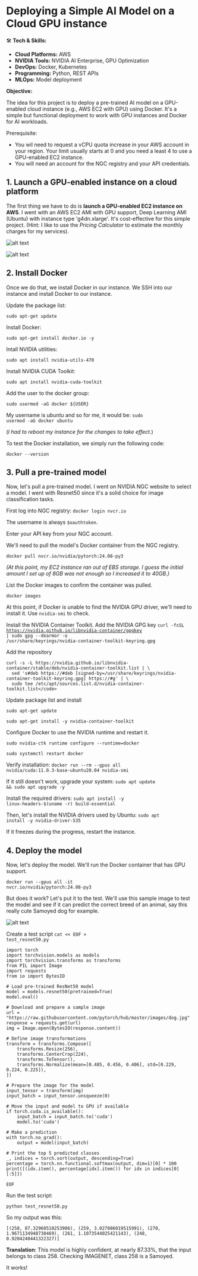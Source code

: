 <h1>Deploying a Simple AI Model on a Cloud GPU instance</h1>

🛠️ **Tech & Skills:** 
- **Cloud Platforms:** AWS
- **NVIDIA Tools:** NVIDIA AI Enterprise, GPU Optimization
- **DevOps:** Docker, Kubernetes
- **Programming:** Python, REST APIs
- **MLOps:** Model deployment

**Objective:** 

The idea for this project is to deploy a pre-trained AI model on a GPU-enabled cloud instance (e.g., AWS EC2 with GPU) using Docker. It's a simple but functional deployment to work with GPU instances and Docker for AI workloads. 

Prerequisite:
- You wil need to request a vCPU quota increase in your AWS account in your region. Your limit usually starts at 0 and you need a least 4 to use a GPU-enabled EC2 instance.
- You will need an account for the NGC registry and your API credentials. 

<h2>1. Launch a GPU-enabled instance on a cloud platform</h2>
  
The first thing we have to do is **launch a GPU-enabled EC2 instance on AWS**. I went with an AWS EC2 AMI with GPU support, Deep Learning AMI (Ubuntu) with instance type 'g4dn.xlarge'. It's cost-effective for this simple project. (Hint: I like to use the *Pricing Calculator* to estimate the monthly charges for my services). 

![alt text](https://github.com/chelseaisaac/AI-ML-projects/blob/main/AI%20model%20on%20cloud%20instance/Ubuntu%20AMI.png?raw=true)

![alt text](https://github.com/chelseaisaac/AI-ML-projects/blob/main/AI%20model%20on%20cloud%20instance/EC2%20instance%20type.png?raw=true)

<h2>2. Install Docker</h2>

Once we do that, we install Docker in our instance. 
We SSH into our instance and install Docker to our instance.

Update the package list:

<code>sudo apt-get update</code>

Install Docker:

<code>sudo apt-get install docker.io -y</code>

Intall NVIDIA utilities:

<code>sudo apt install nvidia-utils-470 </code>

Install NVIDIA CUDA Toolkit:

<code>sudo apt install nvidia-cuda-toolkit</code>


Add the user to the docker group:

<code>sudo usermod -aG docker ${USER}</code>


My username is *ubuntu* and so for me, it would be: <code>sudo usermod -aG docker ubuntu</code>

(*I had to reboot my instance for the changes to take effect.*)

To test the Docker installation, we simply run the following code:

<code>docker --version</code>

<h2>3. Pull a pre-trained model</h2>
Now, let's pull a pre-trained model. I went on NVIDIA NGC website to select a model. I went with Resnet50 since it's a solid choice for image classification tasks.

First log into NGC registry: 
<code>docker login nvcr.io</code>

The username is always <code>$oauthtoken</code>. 

Enter your API key from your NGC account.

We'll need to pull the model's Docker container from the NGC registry.

<code>docker pull nvcr.io/nvidia/pytorch:24.08-py3</code>

*(At this point, my EC2 instance ran out of EBS storage. I guess the initial amount I set up of 8GB was not enough so I increased it to 40GB.)*


List the Docker images to confirm the container was pulled. 

<code>docker images</code>

At this point, if Docker is unable to find the NVIDIA GPU driver, we'll need to install it. Use <code>nvidia-smi</code> to check. 

Install the NVIDIA Container Toolkit. 
Add the NVIDIA GPG key
<code>curl -fsSL https://nvidia.github.io/libnvidia-container/gpgkey | sudo gpg --dearmor -o /usr/share/keyrings/nvidia-container-toolkit-keyring.gpg</code>

Add the repository

```
curl -s -L https://nvidia.github.io/libnvidia-container/stable/deb/nvidia-container-toolkit.list | \
  sed 's#deb https://#deb [signed-by=/usr/share/keyrings/nvidia-container-toolkit-keyring.gpg] https://#g' | \
  sudo tee /etc/apt/sources.list.d/nvidia-container-toolkit.list</code>
```

Update package list and install

<code>sudo apt-get update</code>

<code>sudo apt-get install -y nvidia-container-toolkit</code>

Configure Docker to use the NVIDIA runtime and restart it. 

<code>sudo nvidia-ctk runtime configure --runtime=docker</code>

<code>sudo systemctl restart docker</code>

Verify installation:
<code>docker run --rm --gpus all nvidia/cuda:11.0.3-base-ubuntu20.04 nvidia-smi</code>

If it still doesn't work, upgrade your system:
<code>sudo apt update && sudo apt upgrade -y</code>

Install the required drivers:
<code>sudo apt install -y linux-headers-$(uname -r) build-essential</code>

Then, let's install the NVIDIA drivers used by Ubuntu:
<code>sudo apt install -y nvidia-driver-535</code>

If it freezes during the progress, restart the instance.


<h2>4. Deploy the model</h2>
Now, let's deploy the model.
We'll run the Docker container that has GPU support.

<code>docker run --gpus all -it nvcr.io/nvidia/pytorch:24.08-py3</code>

But does it work? Let's put it to the test. 
We'll use this sample image to test the model and see if it can predict the correct breed of an animal, say this really cute Samoyed dog for example.

![alt text](https://raw.githubusercontent.com/pytorch/hub/master/images/dog.jpg)


Create a test script
<code>cat << EOF > test_resnet50.py</code>
```
import torch
import torchvision.models as models
import torchvision.transforms as transforms
from PIL import Image
import requests
from io import BytesIO

# Load pre-trained ResNet50 model
model = models.resnet50(pretrained=True)
model.eval()

# Download and prepare a sample image
url = "https://raw.githubusercontent.com/pytorch/hub/master/images/dog.jpg"
response = requests.get(url)
img = Image.open(BytesIO(response.content))

# Define image transformations
transform = transforms.Compose([
    transforms.Resize(256),
    transforms.CenterCrop(224),
    transforms.ToTensor(),
    transforms.Normalize(mean=[0.485, 0.456, 0.406], std=[0.229, 0.224, 0.225]),
])

# Prepare the image for the model
input_tensor = transform(img)
input_batch = input_tensor.unsqueeze(0)

# Move the input and model to GPU if available
if torch.cuda.is_available():
    input_batch = input_batch.to('cuda')
    model.to('cuda')

# Make a prediction
with torch.no_grad():
    output = model(input_batch)

# Print the top 5 predicted classes
_, indices = torch.sort(output, descending=True)
percentage = torch.nn.functional.softmax(output, dim=1)[0] * 100
print([(idx.item(), percentage[idx].item()) for idx in indices[0][:5]])

EOF

```

Run the test script:

<code>python test_resnet50.py</code>

So my output was this:

<code>[(258, 87.32960510253906), (259, 3.027086019515991), (270, 1.9671134948730469), (261, 1.1073544025421143), (248, 0.9204240441322327)]</code>

**Translation**: This model is highly confident, at nearly 87.33%, that the input belongs to class 258. Checking IMAGENET, class 258 is a Samoyed. 

It works!








